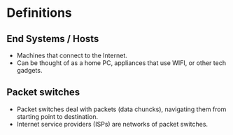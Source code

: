 
# Definitions 

## End Systems / Hosts
- Machines that connect to the Internet.
- Can be thought of as a home PC, appliances that use WIFI, or other tech gadgets.

## Packet switches
- Packet switches deal with packets (data chuncks), navigating them from starting point to destination.
- Internet service providers (ISPs) are networks of packet switches.